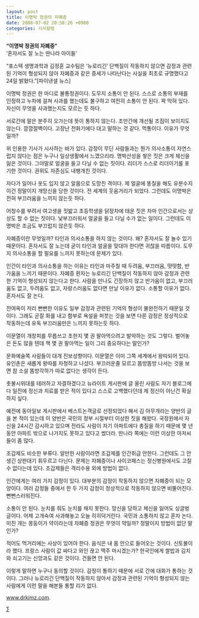 ```yaml
---
layout: post
title: 이명박 정권의 자폐증
date: 2008-07-02 20:58:26 +0900
categories: 시사칼럼
---
```

**“이명박 정권의 자폐증”**  
‘혼자서도 잘 노는 딴나라 아이들’

“포스텍 생명과학과 김정훈 교수팀은 ‘뉴로리긴’ 단백질이 작동하지 않으면 감정과 관련된 기억이 형성되지 않아 자폐증과 같은 증세가 나타난다는 사실을 최초로 규명했다고 24일 밝혔다.”[파이낸셜 뉴스]

이명박 정권은 한 마디로 불통정권이다. 도무지 소통이 안 된다. 스스로 소통의 부재를 인정하고 누차에 걸쳐 사과를 했는데도 불구하고 여전히 소통이 안 된다. 꽉 막혀 있다. 자신이 무엇을 사과했는지도 모르는 듯 하다. 

서로간에 말은 분주히 오가는데 뜻이 통하지 않는다. 조만간에 개선될 조짐이 보이지도 않는다. 깜깜절벽이다. 고장난 전화기에다 대고 말하는 것 같다. 먹통이다. 이유가 무엇일까? 

위 인용한 기사가 시사하는 바가 있다. 감정이 무딘 사람들과는 뭔가 의사소통이 자연스럽지 않다는 점은 누구나 일상생활에서 느꼈으리라. 명박산성을 쌓은 짓은 크게 체신을 잃은 것이다. 그야말로 얼굴을 들고 다닐 수 없는 짓이다. 리더가 스스로 리더이기를 포기한 것이다. 권위도 자존심도 내팽개친 것이다. 

자다가 일어나 옷도 입지 않고 알몸으로 도망친 격이다. 제 얼굴에 똥칠을 해도 유분수지 이건 정말이지 개망신을 당한 것이다. 전 세계의 웃음거리가 되었다. 그런데도 이명박은 전혀 부끄러움을 느끼지 않는듯 하다. 

어청수를 부려서 여고생을 짓밟고 초등학생을 닭장차에 태운 짓은 차마 인간으로서는 상상도 할 수 없는 짓이다. 낯부끄러워서 얼굴을 들고 다닐 수가 없는 일이다. 그런데도 이명박은 조금도 부끄럽지 않은듯 하다. 

자폐증이란 무엇일까? 타인과 의사소통을 하지 않는 것이다. 왜? 혼자서도 잘 놀수 있기 때문이다. 혼자서도 잘 노는데 굳이 타인과 얼굴을 맞대야 한다면 귀찮을 따름이다. 도무지 의사소통을 할 필요를 느끼지 못하는데 문제가 있다. 

인간이 타인과 의사소통을 하는 이유는 타인과 마주칠 때 두려움, 부끄러움, 떳떳함, 반가움을 느끼기 때문이다. 자폐증 환자는 뉴로리긴 단백질이 작동하지 않아 감정과 관련한 기억이 형성되지 않는다고 한다. 사람을 만나도 긴장하지 않고 반가움이 없고, 부끄러움도 없고, 두려움도 없고, 자랑스러움도 없다면 만날 이유가 없다. 소통할 이유가 없다. 혼자서도 잘 논다. 

전여옥이 저리 뻔뻔한 이유도 일부 감정과 관련된 기억의 형성이 불완전하기 때문일 것이다. 그래도 곧잘 화를 내고 함부로 욕설을 퍼붓는 것을 보면 다른 감정은 정상적으로 작동하는데 유독 부끄러움만은 느끼지 못하는듯 하다. 

이문열이 개창피를 무릅쓰고 초한지 몇 권 팔아먹으려고 발악하는 것도 그렇다. 벌어놓은 돈도 많을 텐데 책 몇 권 팔아먹는 일이 그리 중요하다는 말인가?

문화예술쪽 사람들이 대개 진보성향이다. 이문열은 이미 그쪽 세계에서 왕따되어 있다. 유인촌은 새롭게 왕따를 자청하고 나섰다. 부끄러운줄 모르고 &#46624;방&#46624;방 나서는 것을 보면 참 소설 &#46624;방각하가 따로 없다는 생각이 든다. 

촛불시위대를 테러하고 자결하겠다고 뉴라이트 게시판에 글 올린 사람도 자기 블로그에다 일전에 정신과 치료를 받은 적이 있다고 스스로 고백했다던데 제 정신이 아닌건 확실하지 싶다. 

예전에 동아일보 게시판에서 베스트논객글로 선정되었다 해서 김 아무개라는 양반의 글을 본 적이 있는데 이 양반은 국민의 정부 시절부터 이상한 짓을 해왔다. 국정원에서 자신을 24시간 감시하고 있으며 전라도 사람이 자기 아파트에다 총질을 하기 때문에 몇 년 동안 아파트 밖으로 나가지도 못하고 있다고 썼더라. 딴나라 쪽에는 이런 이상한 아저씨들이 좀 많다.

조갑제도 비슷한 부류다. 알만한 사람이라면 조갑제를 인간취급 안한다. 그런데도 그 안생긴 상판대기 휘두르고 다닌다. 문제는 자폐증이나 사이코패스는 정신병원에서도 고칠 수 없다는데 있다. 조갑제들은 격리수용 외에 방법이 없다. 

인간에게는 여러 가지 감정이 있다. 대부분의 감정이 작동하지 않으면 자폐증이 되는 모양이다. 여러 감정들 중에서 한 두 가지 감정이 정상적으로 작동하지 않으면 비뚤어진다. 뻔뻔스러워진다. 

소통이 안 된다. 눈치를 줘도 눈치를 채지 못한다. 망신을 당하고 체신을 잃어도 싱글벙글이다. 어제 고개숙여 사과해놓고 오늘 히히덕거린다. 국민과 소통하지 않고 혼자 논다. 미친 개는 몽둥이가 약이라는데 자폐증 정권은 무엇이 약일까? 정말이지 방법이 없단 말인가?

적어도 먹거리에는 사상이 있어야 한다. 음식은 내 몸 안으로 들어오는 것이다. 신토불이라 했다. 프랑스 사람이 값 싸다고 와인 끊고 맥주 마시겠는가? 한국인에게 쌀밥과 김치와 쇠고기는 신앙과도 같은 것이다. 건들면 안 된다. 

이렇게 말하면 누구나 동의할 것이다. 감정이 통하기 때문에 서로 간에 대화가 통하는 것이다. 그러나 뉴로리긴 단백질이 작동하지 않아서 감정과 관련된 기억이 형성되지 않는 사람에게 이런 말을 해본들 통할 리가 없다. 

www.drkimz.com.

∑